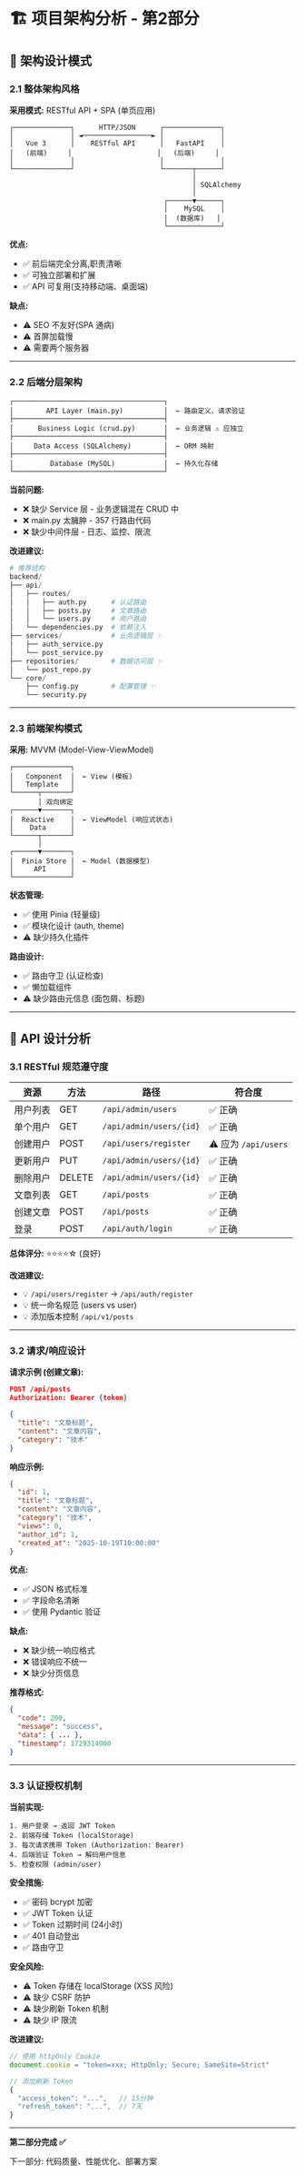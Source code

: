 # 🏗️ 项目架构分析 - 第2部分

## 📐 架构设计模式

### 2.1 整体架构风格

**采用模式:** RESTful API + SPA (单页应用)

```
┌──────────────┐      HTTP/JSON      ┌──────────────┐
│              │ ◄─────────────────► │              │
│   Vue 3      │    RESTful API      │   FastAPI    │
│   (前端)     │                     │   (后端)     │
│              │                     │              │
└──────────────┘                     └───────┬──────┘
                                             │
                                             │ SQLAlchemy
                                             │
                                      ┌──────▼──────┐
                                      │    MySQL    │
                                      │  (数据库)   │
                                      └─────────────┘
```

**优点:**
- ✅ 前后端完全分离,职责清晰
- ✅ 可独立部署和扩展
- ✅ API 可复用(支持移动端、桌面端)

**缺点:**
- ⚠️ SEO 不友好(SPA 通病)
- ⚠️ 首屏加载慢
- ⚠️ 需要两个服务器

---

### 2.2 后端分层架构

```
┌─────────────────────────────────────┐
│        API Layer (main.py)          │  ← 路由定义、请求验证
├─────────────────────────────────────┤
│      Business Logic (crud.py)       │  ← 业务逻辑 ⚠️ 应独立
├─────────────────────────────────────┤
│     Data Access (SQLAlchemy)        │  ← ORM 映射
├─────────────────────────────────────┤
│         Database (MySQL)            │  ← 持久化存储
└─────────────────────────────────────┘
```

**当前问题:**
- ❌ 缺少 Service 层 - 业务逻辑混在 CRUD 中
- ❌ main.py 太臃肿 - 357 行路由代码
- ❌ 缺少中间件层 - 日志、监控、限流

**改进建议:**
```python
# 推荐结构
backend/
├── api/
│   ├── routes/
│   │   ├── auth.py      # 认证路由
│   │   ├── posts.py     # 文章路由
│   │   └── users.py     # 用户路由
│   └── dependencies.py  # 依赖注入
├── services/            # 业务逻辑层 ✨
│   ├── auth_service.py
│   └── post_service.py
├── repositories/        # 数据访问层 ✨
│   └── post_repo.py
└── core/
    ├── config.py        # 配置管理 ✨
    └── security.py
```

---

### 2.3 前端架构模式

**采用:** MVVM (Model-View-ViewModel)

```
┌──────────────┐
│   Component  │  ← View (模板)
│   Template   │
└──────┬───────┘
       │ 双向绑定
┌──────▼───────┐
│  Reactive    │  ← ViewModel (响应式状态)
│    Data      │
└──────┬───────┘
       │
┌──────▼───────┐
│  Pinia Store │  ← Model (数据模型)
│     API      │
└──────────────┘
```

**状态管理:**
- ✅ 使用 Pinia (轻量级)
- ✅ 模块化设计 (auth, theme)
- ⚠️ 缺少持久化插件

**路由设计:**
- ✅ 路由守卫 (认证检查)
- ✅ 懒加载组件
- ⚠️ 缺少路由元信息 (面包屑、标题)

---

## 🔌 API 设计分析

### 3.1 RESTful 规范遵守度

| 资源 | 方法 | 路径 | 符合度 |
|------|------|------|--------|
| 用户列表 | GET | `/api/admin/users` | ✅ 正确 |
| 单个用户 | GET | `/api/admin/users/{id}` | ✅ 正确 |
| 创建用户 | POST | `/api/users/register` | ⚠️ 应为 `/api/users` |
| 更新用户 | PUT | `/api/admin/users/{id}` | ✅ 正确 |
| 删除用户 | DELETE | `/api/admin/users/{id}` | ✅ 正确 |
| 文章列表 | GET | `/api/posts` | ✅ 正确 |
| 创建文章 | POST | `/api/posts` | ✅ 正确 |
| 登录 | POST | `/api/auth/login` | ✅ 正确 |

**总体评分:** ⭐⭐⭐⭐☆ (良好)

**改进建议:**
- 💡 `/api/users/register` → `/api/auth/register`
- 💡 统一命名规范 (users vs user)
- 💡 添加版本控制 `/api/v1/posts`

---

### 3.2 请求/响应设计

**请求示例 (创建文章):**
```json
POST /api/posts
Authorization: Bearer {token}

{
  "title": "文章标题",
  "content": "文章内容",
  "category": "技术"
}
```

**响应示例:**
```json
{
  "id": 1,
  "title": "文章标题",
  "content": "文章内容",
  "category": "技术",
  "views": 0,
  "author_id": 1,
  "created_at": "2025-10-19T10:00:00"
}
```

**优点:**
- ✅ JSON 格式标准
- ✅ 字段命名清晰
- ✅ 使用 Pydantic 验证

**缺点:**
- ❌ 缺少统一响应格式
- ❌ 错误响应不统一
- ❌ 缺少分页信息

**推荐格式:**
```json
{
  "code": 200,
  "message": "success",
  "data": { ... },
  "timestamp": 1729314000
}
```

---

### 3.3 认证授权机制

**当前实现:**
```
1. 用户登录 → 返回 JWT Token
2. 前端存储 Token (localStorage)
3. 每次请求携带 Token (Authorization: Bearer)
4. 后端验证 Token → 解码用户信息
5. 检查权限 (admin/user)
```

**安全措施:**
- ✅ 密码 bcrypt 加密
- ✅ JWT Token 认证
- ✅ Token 过期时间 (24小时)
- ✅ 401 自动登出
- ✅ 路由守卫

**安全风险:**
- ⚠️ Token 存储在 localStorage (XSS 风险)
- ⚠️ 缺少 CSRF 防护
- ⚠️ 缺少刷新 Token 机制
- ⚠️ 缺少 IP 限流

**改进建议:**
```javascript
// 使用 httpOnly Cookie
document.cookie = "token=xxx; HttpOnly; Secure; SameSite=Strict"

// 添加刷新 Token
{
  "access_token": "...",   // 15分钟
  "refresh_token": "...",  // 7天
}
```

---

**第二部分完成 ✅**

下一部分: 代码质量、性能优化、部署方案

